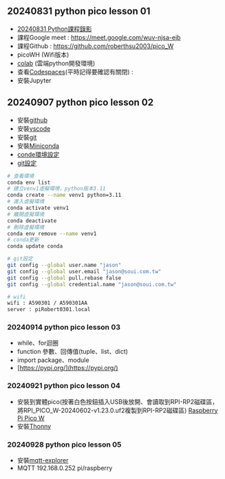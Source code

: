 ## 20240831 python pico lesson 01 
+ [20240831 Python課程錄影](https://www.youtube.com/watch?v=Xr1jz5rSk7M)
+ 課程Google meet : https://meet.google.com/wuv-njsa-ejb
+ 課程Github : https://github.com/roberthsu2003/pico_W
+ picoWH (Wifi版本)
+ [colab](https://colab.research.google.com/) (雲端python開發環境)
+ 查看[Codespaces](https://github.com/codespaces)(平時記得要確認有關閉) : 
+ 安裝Jupyter 

## 20240907 python pico lesson 02 
+ 安裝[github](https://desktop.github.com/download/)
+ 安裝[vscode](https://code.visualstudio.com/)
+ 安裝[git](https://git-scm.com/download/win)
+ 安裝[Miniconda](https://docs.anaconda.com/miniconda/index.html)
+ [conde環境設定](https://github.com/roberthsu2003/python/tree/master/mini_conda)
+ [git設定](https://github.com/roberthsu2003/python/tree/master/vscode%E8%A8%AD%E5%AE%9A)

```bash
# 查看環境
conda env list
# 建立venv1虛擬環境，python版本3.11
conda create --name venv1 python=3.11
# 進入虛擬環境
conda activate venv1
# 離開虛擬環境
conda deactivate    
# 刪除虛擬環境
conda env remove --name venv1
# conda更新 
conda update conda

# git設定
git config --global user.name "jason"
git config --global user.email "jason@soui.com.tw"
git config --global pull.rebase false
git config --global credential.name "jason@soui.com.tw"

# wifi
wifi : A590301 / A590301AA
server : piRobert0301.local
`````

### 20240914 python pico lesson 03
+ while、for迴圈
+ function 參數、回傳值(tuple、list、dict)
+ import package、module
+ [https://pypi.org/](https://pypi.org/)


### 20240921 python pico lesson 04
+ 安裝到實體pico(按著白色按鈕插入USB後放開、會讀取到RPI-RP2磁碟區，將RPI_PICO_W-20240602-v1.23.0.uf2複製到RPI-RP2磁碟區) [Raspberry Pi Pico W](https://www.raspberrypi.com/documentation/microcontrollers/micropython.html)
+ 安裝[Thonny](https://thonny.org/)

### 20240928 python pico lesson 05
+ 安裝[mqtt-explorer](https://mqtt-explorer.com/)
+ MQTT 192.168.0.252 pi/raspberry